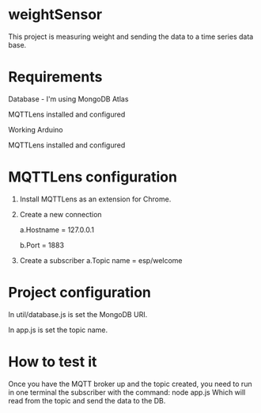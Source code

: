 # weightSensor
This project is measuring weight and sending the data to a time series data base.

# Requirements
 Database - I'm using MongoDB Atlas

 MQTTLens installed and configured

 Working Arduino

 MQTTLens installed and configured


# MQTTLens configuration
1. Install MQTTLens as an extension for Chrome.
2. Create a new connection

     a.Hostname = 127.0.0.1
     
     b.Port = 1883
3. Create a subscriber
     a.Topic name = esp/welcome


# Project configuration
In util/database.js is set the MongoDB URI.

In app.js is set the topic name.

# How to test it
Once you have the MQTT broker up and the topic created, you need to run in one terminal the subscriber with the command: node app.js
Which will read from the topic and send the data to the DB.

